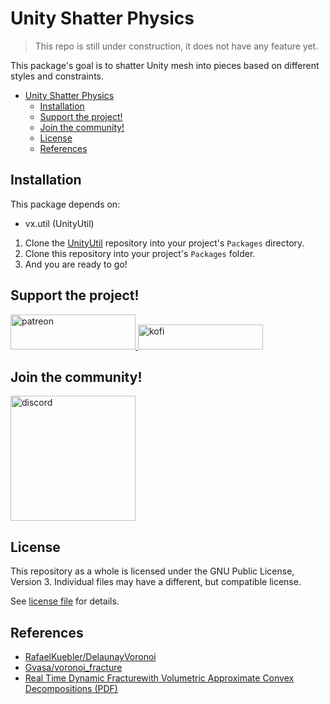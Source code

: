 # Unity Shatter Physics

> This repo is still under construction, it does not have any feature yet.

This package's goal is to shatter Unity mesh into pieces based on different styles and constraints.


- [Unity Shatter Physics](#unity-shatter-physics)
  - [Installation](#installation)
  - [Support the project!](#support-the-project)
  - [Join the community!](#join-the-community)
  - [License](#license)
  - [References](#references)

## Installation

This package depends on:
- vx.util (UnityUtil)

1. Clone the [UnityUtil](https://github.com/voxell-tech/UnityUtil) repository into your project's `Packages` directory.
2. Clone this repository into your project's `Packages` folder.
3. And you are ready to go!

## Support the project!

<a href="https://www.patreon.com/voxelltech" target="_blank">
  <img src="https://teaprincesschronicles.files.wordpress.com/2020/03/support-me-on-patreon.png" alt="patreon" width="200px" height="56px"/>
</a>

<a href ="https://ko-fi.com/voxelltech" target="_blank">
  <img src="https://uploads-ssl.webflow.com/5c14e387dab576fe667689cf/5cbed8a4cf61eceb26012821_SupportMe_red.png" alt="kofi" width="200px" height="40px"/>
</a>

## Join the community!

<a href ="https://discord.gg/WDBnuNH" target="_blank">
  <img src="https://gist.githubusercontent.com/nixon-voxell/e7ba303906080ffdf65b106f684801b5/raw/65b0338d5f4e82f700d3c9f14ec9fc62f3fd278e/JoinVXDiscord.svg" alt="discord" width="200px" height="200px"/>
</a>


## License

This repository as a whole is licensed under the GNU Public License, Version 3. Individual files may have a different, but compatible license.

See [license file](./LICENSE) for details.

## References

- [RafaelKuebler/DelaunayVoronoi](https://github.com/RafaelKuebler/DelaunayVoronoi)
- [Gvasa/voronoi_fracture](https://github.com/Gvasa/voronoi_fracture)
- [Real Time Dynamic Fracturewith Volumetric Approximate Convex Decompositions (PDF)](https://matthias-research.github.io/pages/publications/fractureSG2013.pdf)
